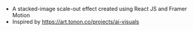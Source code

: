 - A stacked-image scale-out effect created using React JS and Framer Motion
- Inspired by https://art.tonon.co/projects/ai-visuals
